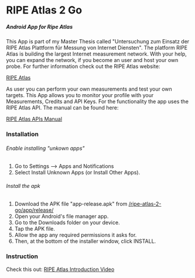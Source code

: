# RIPE Atlas 2 Go
##### Android App for Ripe Atlas

This App is part of my Master Thesis called "Untersuchung zum Einsatz der RIPE Atlas Plattform für Messung von Internet Diensten".
The platform RIPE Atlas is building the largest Internet measurement network.
With your help, you can expand the network, if you become an user and host your own probe.
For further information check out the RIPE Atlas website:

[RIPE Atlas](https://atlas.ripe.net/)

As user you can perform your own measurements and test your own targets.
This App allows you to monitor your profile with your Measurements, Credits and API Keys.
For the functionality the app uses the RIPE Atlas API.
The manual can be found here:

[RIPE Atlas APIs Manual](https://atlas.ripe.net/docs/api/v2/manual)

### Installation

###### Enable installing "unkown apps"
1. Go to Settings --> Apps and Notifications
2. Select Install Unknown Apps (or Install Other Apps).

###### Install the apk
1. Download the APK file "app-release.apk" from [/ripe-atlas-2-go/app/release/](release)
2. Open your Android's file manager app.
3. Go to the Downloads folder on your device.
4. Tap the APK file.
5. Allow the app any required permissions it asks for.
6. Then, at the bottom of the installer window, click INSTALL.

### Instruction

Check this out:
[RIPE Atlas Introduction Video](RipeAtlas2Go_Introduction_Mute.mp4)
